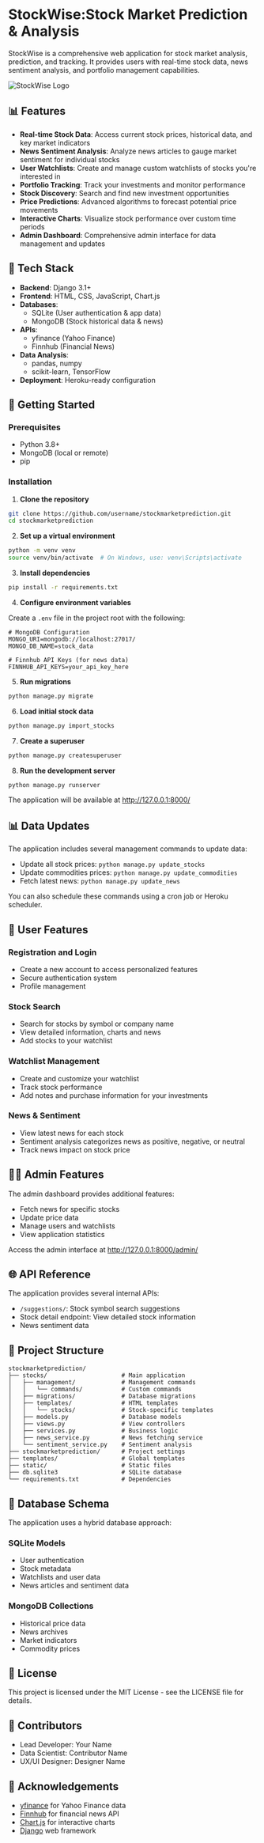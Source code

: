 # StockWise:Stock Market Prediction & Analysis

StockWise is a comprehensive web application for stock market analysis, prediction, and tracking. It provides users with real-time stock data, news sentiment analysis, and portfolio management capabilities.

![StockWise Logo](https://raw.githubusercontent.com/username/stockmarketprediction/main/static/img/logo.png)

## 📊 Features

- **Real-time Stock Data**: Access current stock prices, historical data, and key market indicators
- **News Sentiment Analysis**: Analyze news articles to gauge market sentiment for individual stocks
- **User Watchlists**: Create and manage custom watchlists of stocks you're interested in
- **Portfolio Tracking**: Track your investments and monitor performance
- **Stock Discovery**: Search and find new investment opportunities
- **Price Predictions**: Advanced algorithms to forecast potential price movements
- **Interactive Charts**: Visualize stock performance over custom time periods
- **Admin Dashboard**: Comprehensive admin interface for data management and updates

## 🧰 Tech Stack

- **Backend**: Django 3.1+
- **Frontend**: HTML, CSS, JavaScript, Chart.js
- **Databases**:
  - SQLite (User authentication & app data)
  - MongoDB (Stock historical data & news)
- **APIs**:
  - yfinance (Yahoo Finance)
  - Finnhub (Financial News)
- **Data Analysis**:
  - pandas, numpy
  - scikit-learn, TensorFlow
- **Deployment**: Heroku-ready configuration

## 🚀 Getting Started

### Prerequisites

- Python 3.8+
- MongoDB (local or remote)
- pip

### Installation

1. **Clone the repository**

```bash
git clone https://github.com/username/stockmarketprediction.git
cd stockmarketprediction
```

2. **Set up a virtual environment**

```bash
python -m venv venv
source venv/bin/activate  # On Windows, use: venv\Scripts\activate
```

3. **Install dependencies**

```bash
pip install -r requirements.txt
```

4. **Configure environment variables**

Create a `.env` file in the project root with the following:

```
# MongoDB Configuration
MONGO_URI=mongodb://localhost:27017/
MONGO_DB_NAME=stock_data

# Finnhub API Keys (for news data)
FINNHUB_API_KEYS=your_api_key_here
```

5. **Run migrations**

```bash
python manage.py migrate
```

6. **Load initial stock data**

```bash
python manage.py import_stocks
```

7. **Create a superuser**

```bash
python manage.py createsuperuser
```

8. **Run the development server**

```bash
python manage.py runserver
```

The application will be available at http://127.0.0.1:8000/

## 📊 Data Updates

The application includes several management commands to update data:

- Update all stock prices: `python manage.py update_stocks`
- Update commodities prices: `python manage.py update_commodities`
- Fetch latest news: `python manage.py update_news`

You can also schedule these commands using a cron job or Heroku scheduler.

## 📱 User Features

### Registration and Login
- Create a new account to access personalized features
- Secure authentication system
- Profile management

### Stock Search
- Search for stocks by symbol or company name
- View detailed information, charts and news
- Add stocks to your watchlist

### Watchlist Management
- Create and customize your watchlist
- Track stock performance
- Add notes and purchase information for your investments

### News & Sentiment
- View latest news for each stock
- Sentiment analysis categorizes news as positive, negative, or neutral
- Track news impact on stock price

## 👨‍💻 Admin Features

The admin dashboard provides additional features:

- Fetch news for specific stocks
- Update price data
- Manage users and watchlists
- View application statistics

Access the admin interface at http://127.0.0.1:8000/admin/

## 🌐 API Reference

The application provides several internal APIs:

- `/suggestions/`: Stock symbol search suggestions
- Stock detail endpoint: View detailed stock information
- News sentiment data

## 📂 Project Structure

```
stockmarketprediction/
├── stocks/                     # Main application
│   ├── management/             # Management commands
│   │   └── commands/           # Custom commands
│   ├── migrations/             # Database migrations
│   ├── templates/              # HTML templates
│   │   └── stocks/             # Stock-specific templates
│   ├── models.py               # Database models
│   ├── views.py                # View controllers
│   ├── services.py             # Business logic
│   ├── news_service.py         # News fetching service
│   └── sentiment_service.py    # Sentiment analysis
├── stockmarketprediction/      # Project settings
├── templates/                  # Global templates
├── static/                     # Static files
├── db.sqlite3                  # SQLite database
└── requirements.txt            # Dependencies
```

## 🔄 Database Schema

The application uses a hybrid database approach:

### SQLite Models
- User authentication
- Stock metadata
- Watchlists and user data
- News articles and sentiment data

### MongoDB Collections
- Historical price data
- News archives
- Market indicators
- Commodity prices

## 📝 License

This project is licensed under the MIT License - see the LICENSE file for details.

## 👥 Contributors

- Lead Developer: Your Name
- Data Scientist: Contributor Name
- UX/UI Designer: Designer Name

## 🙏 Acknowledgements

- [yfinance](https://github.com/ranaroussi/yfinance) for Yahoo Finance data
- [Finnhub](https://finnhub.io/) for financial news API
- [Chart.js](https://www.chartjs.org/) for interactive charts
- [Django](https://www.djangoproject.com/) web framework